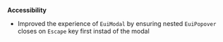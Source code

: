**Accessibility**

- Improved the experience of `EuiModal` by ensuring nested `EuiPopover` closes on `Escape` key first instad of the modal

